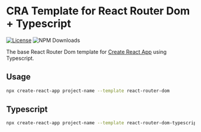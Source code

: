 # CRA Template for React Router Dom + Typescript

[![License](https://img.shields.io/github/license/ermesonsampaio/cra-template-react-router-dom-typescript?style=for-the-badge)](https://github.com/ermesonsampaio/cra-template-react-router-dom-typescript/blob/main/LICENSE)
![NPM Downloads](https://img.shields.io/npm/dm/cra-template-react-router-dom-typescript?style=for-the-badge)

The base React Router Dom template for [Create React App](https://github.com/facebook/create-react-app#readme) using Typescript.

## Usage

```bash
npx create-react-app project-name --template react-router-dom
```

## Typescript

```bash
npx create-react-app project-name --template react-router-dom-typescript
```
